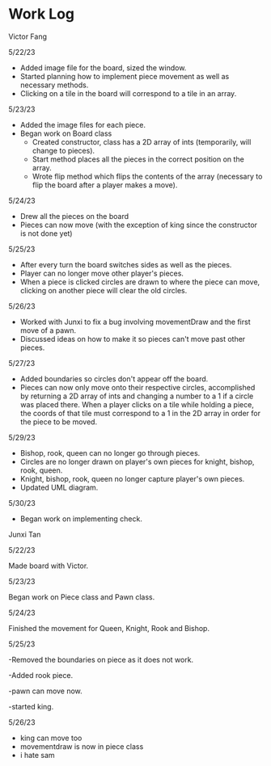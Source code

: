 # Work Log

Victor Fang

5/22/23

* Added image file for the board, sized the window.
* Started planning how to implement piece movement as well as necessary methods.
* Clicking on a tile in the board will correspond to a tile in an array.

5/23/23

* Added the image files for each piece.
* Began work on Board class
  * Created constructor, class has a 2D array of ints (temporarily, will change to pieces).
  * Start method places all the pieces in the correct position on the array.
  * Wrote flip method which flips the contents of the array (necessary to flip the board after a player makes a move).

5/24/23

* Drew all the pieces on the board
* Pieces can now move (with the exception of king since the constructor is not done yet)

5/25/23

* After every turn the board switches sides as well as the pieces.
* Player can no longer move other player's pieces.
* When a piece is clicked circles are drawn to where the piece can move, clicking on another piece will clear the old circles.

5/26/23

* Worked with Junxi to fix a bug involving movementDraw and the first move of a pawn.
* Discussed ideas on how to make it so pieces can't move past other pieces.

5/27/23

* Added boundaries so circles don't appear off the board.
* Pieces can now only move onto their respective circles, accomplished by returning a 2D array of ints and changing a number to a 1 if a circle was placed there. When a player clicks on a tile while holding a piece, the coords of that tile must correspond to a 1 in the 2D array in order for the piece to be moved.

5/29/23

* Bishop, rook, queen can no longer go through pieces.
* Circles are no longer drawn on player's own pieces for knight, bishop, rook, queen.
* Knight, bishop, rook, queen no longer capture player's own pieces.
* Updated UML diagram.

5/30/23

* Began work on implementing check.

Junxi Tan

5/22/23

Made board with Victor.

5/23/23

Began work on Piece class and Pawn class.

5/24/23

Finished the movement for Queen, Knight, Rook and Bishop.

5/25/23

-Removed the boundaries on piece as it does not work.

-Added rook piece.

-pawn can move now.

-started king.

5/26/23
- king can move too
- movementdraw is now in piece class
- i hate sam
